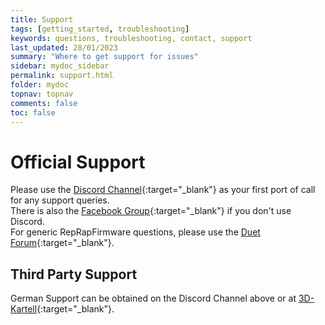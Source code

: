 ```yaml
---
title: Support
tags: [getting_started, troubleshooting]
keywords: questions, troubleshooting, contact, support
last_updated: 28/01/2023
summary: "Where to get support for issues"
sidebar: mydoc_sidebar
permalink: support.html
folder: mydoc
topnav: topnav
comments: false
toc: false
---
```

# Official Support
Please use the [Discord Channel](https://discord.gg/uS97Qs7){:target="_blank"} as your first port of call for any support queries.  
There is also the [Facebook Group](https://www.facebook.com/groups/DuetSKRUserGroup){:target="_blank"} if you don't use Discord.  
For generic RepRapFirmware questions, please use the [Duet Forum](forum.duet3d.com){:target="_blank"}.

## Third Party Support
German Support can be obtained on the Discord Channel above or at [3D-Kartell](https://discord.gg/UAD8x8uf6F){:target="_blank"}.